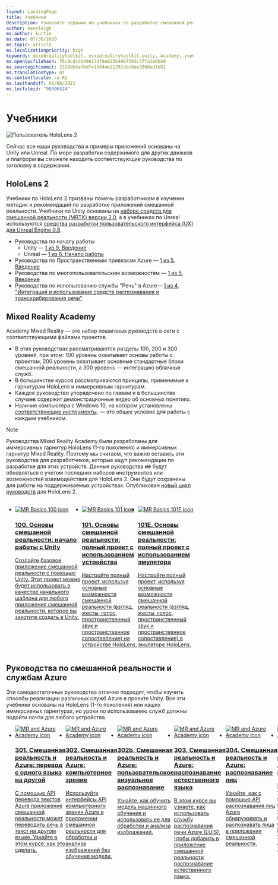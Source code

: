 ```yaml
---
layout: LandingPage
title: Учебники
description: Узнавайте первыми об учебниках по разработке смешанной реальности, доступным для HoloLens и служб Azure.
author: keveleigh
ms.author: kurtie
ms.date: 07/30/2020
ms.topic: article
ms.localizationpriority: high
keywords: mixedrealitytoolkit, mixedrealitytoolkit-unity, Academy, учебник, гарнитура смешанной реальности, гарнитура Windows Mixed Reality, гарнитура виртуальной реальности, Unity, Unreal, HoloLens, Пространственные привязки Azure, служба "Речь" Azure
ms.openlocfilehash: 76c8cdcddd9617df8e823b4967593c37fa1e6bb9
ms.sourcegitcommit: 2329db5a76dfe1b844e21291dbc8ee3888ed1b81
ms.translationtype: HT
ms.contentlocale: ru-RU
ms.lasthandoff: 01/08/2021
ms.locfileid: "98006524"
---
```

# <a name="tutorials"></a>Учебники

![Пользователь HoloLens 2](images/08_Tutorials.png)

Сейчас все наши руководства и примеры приложений основаны на Unity или Unreal. По мере разработки содержимого для других движков и платформ вы сможете находить соответствующие руководства по заголовку в содержании.

## <a name="hololens-2"></a>HoloLens 2 

Учебники по HoloLens 2 призваны помочь разработчикам в изучении методик и рекомендаций по разработке приложений смешанной реальности. Учебники по Unity основаны на [наборе средств для смешанной реальности (MRTK) версии 2.0](https://github.com/microsoft/MixedRealityToolkit-Unity), а в учебниках по Unreal используются [средства разработки пользовательского интерфейса (UX) для Unreal Engine 0.8](https://github.com/microsoft/MixedReality-UXTools-Unreal).

* Руководства по началу работы
    * Unity — [1 из 9. Введение](tutorials/mr-learning-base-01.md)
    * Unreal — [1 из 6. Начало работы](../unreal/tutorials/unreal-uxt-ch1.md)
* Руководства по Пространственным привязкам Azure — [1 из 5. Введение](tutorials/mr-learning-asa-01.md)
* Руководства по многопользовательским возможностям — [1 из 5. Введение](tutorials/mr-learning-sharing-01.md)
* Руководства по использованию службы "Речь" в Azure— [1 из 4, "Интеграция и использование средств распознавания и транскрибирования речи"](tutorials/mrlearning-speechSDK-ch1.md)

## <a name="mixed-reality-academy"></a>Mixed Reality Academy 

Academy Mixed Reality — это набор пошаговых руководств в сети с соответствующими файлами проектов.

* В этих руководствах рассматриваются разделы 100, 200 и 300 уровней, при этом: 100 уровень охватывает основы работы с проектом, 200 уровень охватывает основные стандартные блоки смешанной реальности, а 300 уровень — интеграцию облачных служб.
* В большинстве курсов рассматриваются принципы, применимые к гарнитурам HoloLens и иммерсивным гарнитурам.
* Каждое руководство упорядочено по главам и в большинстве случаев содержит демонстрационные видео об основных понятиях.
* Наличие компьютера с Windows 10, на котором установлены [соответствующие инструменты](../install-the-tools.md), — это общее условие для работы с каждым учебником.

>[!NOTE]
>Руководства Mixed Reality Academy были разработаны для иммерсивных гарнитур HoloLens (1-го поколения) и иммерсивных гарнитур Mixed Reality. Поэтому мы считаем, что важно оставить эти руководства для разработчиков, которые ищут рекомендации по разработке для этих устройств. Данные руководства **_не_** будут обновляться с учетом последних наборов инструментов или возможностей взаимодействия для HoloLens 2. Они будут сохранены для работы на поддерживаемых устройствах. Опубликован [новый цикл руководств](tutorials/mr-learning-base-01.md) для HoloLens 2.

<br>
<ul id="cardtypes-W" class="cardsW panelContent" style="display: flex; margin-top: 0px;">
                            <li>
                                    <a href="tutorials/holograms-100.md" title="100. Основы смешанной реальности" data-linktype="absolute-path">
                                    <div class="cardSize">
                                        <div class="cardPadding">
                                            <div class="card">
                                                <div class="cardImageOuter">
                                                    <div class="cardImage">
                                                        <img src="images/Holograms100.jpg" alt="MR Basics 100 icon">
                                                    </div>
                                                </div>
                                                <div class="cardText">
                                                    <h3>100. Основы смешанной реальности: начало работы с Unity</h3>
                                                    <p>Создайте базовое приложение смешанной реальности с помощью Unity. Этот проект можно будет использовать в качестве начального шаблона для любого приложения смешанной реальности, которое вы захотите создать в Unity.</p>
                                                </div>
                                            </div>
                                        </div>
                                    </div>
                               </a>
                            </li>
                            <li>
                                  <a href="tutorials/holograms-101.md" title="101. Основы смешанной реальности" data-linktype="absolute-path">
                                    <div class="cardSize">
                                        <div class="cardPadding">
                                            <div class="card">
                                                <div class="cardImageOuter">
                                                    <div class="cardImage">
                                                        <img src="images/Holograms101.jpg" alt="MR Basics 101 icon">
                                                    </div>
                                                </div>
                                                <div class="cardText">
                                                    <h3>101. Основы смешанной реальности: полный проект с использованием устройства</h3>
                                                    <p>Настройте полный проект, используя основные возможности смешанной реальности (взгляд, жесты, голос, пространственный звук и пространственное сопоставление) на устройстве HoloLens.</p>
                                                </div>
                                            </div>
                                        </div>
                                    </div>
                               </a>
                            </li>
                            <li>
                                <a href="tutorials/holograms-101e.md" title="101E. Основы смешанной реальности" data-linktype="absolute-path">
                                    <div class="cardSize">
                                        <div class="cardPadding">
                                            <div class="card">
                                                <div class="cardImageOuter">
                                                    <div class="cardImage">
                                                        <img src="images/Holograms101E.jpg" alt="MR Basics 101E icon">
                                                    </div>
                                                </div>
                                                <div class="cardText">
                                                    <h3>101E. Основы смешанной реальности: полный проект с использованием эмулятора</h3>
                                                    <p>Настройте полный проект, используя основные возможности смешанной реальности (взгляд, жесты, голос, пространственный звук и пространственное сопоставление) в эмуляторе HoloLens.</p>
                                                </div>
                                            </div>
                                        </div>
                                    </div>
                                  </a>
                            </li>
</ul>

## <a name="mixed-reality-and-azure-services-tutorials"></a>Руководства по смешанной реальности и службам Azure

Эти самодостаточные руководства отлично подходят, чтобы изучить способы реализации различных служб Azure в проекте Unity. Все эти учебники основаны на HoloLens (1-го поколения) или наших иммерсивных гарнитурах, но уроки по использованию служб должны подойти почти для любого устройства.

<ul id="cardtypes-W" class="cardsW panelContent" style="display: flex; margin-top: 0px;">
    <li>
                                   <a href="tutorials/mr-azure-301.md" title="301. Смешанная реальность и Azure" data-linktype="absolute-path">
                              <div class="cardSize">
                                  <div class="cardPadding">
                                      <div class="card">
                                          <div class="cardImageOuter">
                                              <div class="cardImage">
                                                  <img src="images/MR-Azure-AcademyTile.jpg" alt="MR and Azure Academy icon">
                                              </div>
                                          </div>
                                          <div class="cardText">
                                              <h3>301. Смешанная реальность и Azure: перевод с одного языка на другой</h3>
                                              <p>С помощью API перевода текстов Azure приложение смешанной реальности может переводить речь в текст на другом языке. Узнайте в этом курсе, как это сделать.</p>
                                          </div>
                                      </div>
                                  </div>
                              </div>
                              </a>
                            </li>
                                 <li>
                                   <a href="tutorials/mr-azure-302.md" title="302. Смешанная реальность и Azure" data-linktype="absolute-path">
                              <div class="cardSize">
                                  <div class="cardPadding">
                                      <div class="card">
                                          <div class="cardImageOuter">
                                              <div class="cardImage">
                                                  <img src="images/MR-Azure-AcademyTile.jpg" alt="MR and Azure Academy icon">
                                              </div>
                                          </div>
                                          <div class="cardText">
                                              <h3>302. Смешанная реальность и Azure: компьютерное зрение</h3>
                                              <p>Используйте интерфейсы API компьютерного зрения Azure в приложении смешанной реальности для обработки и анализа изображений без обучения модели.</p>
                                          </div>
                                      </div>
                                  </div>
                              </div>
                              </a>
                            </li>
                                 <li>
                                   <a href="tutorials/mr-azure-302b.md" title="302b. Смешанная реальность и Azure" data-linktype="absolute-path">
                              <div class="cardSize">
                                  <div class="cardPadding">
                                      <div class="card">
                                          <div class="cardImageOuter">
                                              <div class="cardImage">
                                                  <img src="images/MR-Azure-AcademyTile.jpg" alt="MR and Azure Academy icon">
                                              </div>
                                          </div>
                                          <div class="cardText">
                                              <h3>302b. Смешанная реальность и Azure: пользовательское визуальное распознавание</h3>
                                              <p>Узнайте, как обучить модель машинного обучения и использовать ее для обработки и анализа изображений.</p>
                                          </div>
                                      </div>
                                  </div>
                              </div>
                              </a>
                            </li>                            
                                 <li>
                                   <a href="tutorials/mr-azure-303.md" title="303. Смешанная реальность и Azure" data-linktype="absolute-path">
                              <div class="cardSize">
                                  <div class="cardPadding">
                                      <div class="card">
                                          <div class="cardImageOuter">
                                              <div class="cardImage">
                                                  <img src="images/MR-Azure-AcademyTile.jpg" alt="MR and Azure Academy icon">
                                              </div>
                                          </div>
                                          <div class="cardText">
                                              <h3>303. Смешанная реальность и Azure: распознавание естественного языка</h3>
                                              <p>В этом курсе вы узнаете, как использовать службу распознавания речи Azure (LUIS), чтобы добавить в приложение смешанной реальности распознавание естественного языка.</p>
                                          </div>
                                      </div>
                                  </div>
                              </div>
                              </a>
                            </li>
                                 <li>
                                   <a href="tutorials/mr-azure-304.md" title="304. Смешанная реальность и Azure" data-linktype="absolute-path">
                              <div class="cardSize">
                                  <div class="cardPadding">
                                      <div class="card">
                                          <div class="cardImageOuter">
                                              <div class="cardImage">
                                                  <img src="images/MR-Azure-AcademyTile.jpg" alt="MR and Azure Academy icon">
                                              </div>
                                          </div>
                                          <div class="cardText">
                                              <h3>304. Смешанная реальность и Azure: распознавание лиц</h3>
                                              <p>Узнайте, как с помощью API распознавания лиц Azure обнаруживать и распознавать лица в приложении смешанной реальности.</p>
                                          </div>
                                      </div>
                                  </div>
                              </div>
                              </a>
                            </li>
                                 <li>
                                   <a href="tutorials/mr-azure-305.md" title="305. Смешанная реальность и Azure" data-linktype="absolute-path">
                              <div class="cardSize">
                                  <div class="cardPadding">
                                      <div class="card">
                                          <div class="cardImageOuter">
                                              <div class="cardImage">
                                                  <img src="images/MR-Azure-AcademyTile.jpg" alt="MR and Azure Academy icon">
                                              </div>
                                          </div>
                                          <div class="cardText">
                                              <h3>305. Смешанная реальность и Azure: функции и хранилище</h3>
                                              <p>Из этого курса вы узнаете, как создавать и использовать Функции Azure в приложении смешанной реальности, а также хранить данные в службе хранилища Azure.</p>
                                          </div>
                                      </div>
                                  </div>
                              </div>
                              </a>
                            </li>
                                 <li>
                                   <a href="tutorials/mr-azure-306.md" title="306. Смешанная реальность и Azure" data-linktype="absolute-path">
                              <div class="cardSize">
                                  <div class="cardPadding">
                                      <div class="card">
                                          <div class="cardImageOuter">
                                              <div class="cardImage">
                                                  <img src="images/MR-Azure-AcademyTile.jpg" alt="MR and Azure Academy icon">
                                              </div>
                                          </div>
                                          <div class="cardText">
                                              <h3>306. Смешанная реальность и Azure: потоковое видео</h3>
                                              <p>Узнайте, как использовать службы мультимедиа Azure для потоковой передачи 360-градусного видео в иммерсивной среде Windows Mixed Reality.</p>
                                          </div>
                                      </div>
                                  </div>
                              </div>
                              </a>
                            </li>
                                 <li>
                                   <a href="tutorials/mr-azure-307.md" title="307. Смешанная реальность и Azure" data-linktype="absolute-path">
                              <div class="cardSize">
                                  <div class="cardPadding">
                                      <div class="card">
                                          <div class="cardImageOuter">
                                              <div class="cardImage">
                                                  <img src="images/MR-Azure-AcademyTile.jpg" alt="MR and Azure Academy icon">
                                              </div>
                                          </div>
                                          <div class="cardText">
                                              <h3>307. Смешанная реальность и Azure: машинное обучение</h3>
                                              <p>С помощью Студии машинного обучения Azure (классическая версия) в приложении смешанной реальности можно развертывать большое количество алгоритмов машинного обучения.</p>
                                          </div>
                                      </div>
                                  </div>
                              </div>
                              </a>
                            </li>
                                 <li>
                                   <a href="tutorials/mr-azure-308.md" title="308. Смешанная реальность и Azure" data-linktype="absolute-path">
                              <div class="cardSize">
                                  <div class="cardPadding">
                                      <div class="card">
                                          <div class="cardImageOuter">
                                              <div class="cardImage">
                                                  <img src="images/MR-Azure-AcademyTile.jpg" alt="MR and Azure Academy icon">
                                              </div>
                                          </div>
                                          <div class="cardText">
                                              <h3>308. Смешанная реальность и Azure: уведомления на разных устройствах</h3>
                                              <p>В этом курсе вы узнаете, как использовать несколько служб Azure для доставки push-уведомлений и изменений сцены из классического приложения в приложение смешанной реальности.</p>
                                          </div>
                                      </div>
                                  </div>
                              </div>
                              </a>
                            </li>
                                 <li>
                                   <a href="tutorials/mr-azure-309.md" title="309. Смешанная реальность и Azure" data-linktype="absolute-path">
                              <div class="cardSize">
                                  <div class="cardPadding">
                                      <div class="card">
                                          <div class="cardImageOuter">
                                              <div class="cardImage">
                                                  <img src="images/MR-Azure-AcademyTile.jpg" alt="MR and Azure Academy icon">
                                              </div>
                                          </div>
                                          <div class="cardText">
                                              <h3>309. Смешанная реальность и Azure: Application Insights</h3>
                                              <p>Используйте службу Application Insights Azure для анализа поведения пользователей в приложении смешанной реальности.</p>
                                          </div>
                                      </div>
                                  </div>
                              </div>
                              </a>
                            </li> 
                                 <li>
                                   <a href="tutorials/mr-azure-310.md" title="310. Смешанная реальность и Azure" data-linktype="absolute-path">
                              <div class="cardSize">
                                  <div class="cardPadding">
                                      <div class="card">
                                          <div class="cardImageOuter">
                                              <div class="cardImage">
                                                  <img src="images/MR-Azure-AcademyTile.jpg" alt="MR and Azure Academy icon">
                                              </div>
                                          </div>
                                          <div class="cardText">
                                              <h3>310. Смешанная реальность и Azure: обнаружение объектов</h3>
                                              <p>Обучите модель машинного обучения и используйте ее для распознавания похожих объектов и их положения в физическом мире.</p>
                                          </div>
                                      </div>
                                  </div>
                              </div>
                              </a>
                            </li> 
                                 <li>
                                   <a href="tutorials/mr-azure-311.md" title="311. Смешанная реальность и Azure" data-linktype="absolute-path">
                              <div class="cardSize">
                                  <div class="cardPadding">
                                      <div class="card">
                                          <div class="cardImageOuter">
                                              <div class="cardImage">
                                                  <img src="images/MR-Azure-AcademyTile.jpg" alt="MR and Azure Academy icon">
                                              </div>
                                          </div>
                                          <div class="cardText">
                                              <h3>311. Смешанная реальность и Azure: Microsoft Graph</h3>
                                              <p>Узнайте, как подключиться к службам Microsoft Graph в приложении смешанной реальности.</p>
                                          </div>
                                      </div>
                                  </div>
                              </div>
                              </a>
                            </li> 
                                 <li>
                                   <a href="tutorials/mr-azure-312.md" title="312. Смешанная реальность и Azure" data-linktype="absolute-path">
                              <div class="cardSize">
                                  <div class="cardPadding">
                                      <div class="card">
                                          <div class="cardImageOuter">
                                              <div class="cardImage">
                                                  <img src="images/MR-Azure-AcademyTile.jpg" alt="MR and Azure Academy icon">
                                              </div>
                                          </div>
                                          <div class="cardText">
                                              <h3>312. Смешанная реальность и Azure: интеграция ботов</h3>
                                              <p>Создайте и разверните бот с помощью Microsoft Bot Framework версии 4 и взаимодействуйте с ним в приложении смешанной реальности.</p>
                                          </div>
                                      </div>
                                  </div>
                              </div>
                              </a>
                            </li> 
                                 <li>
                                   <a href="tutorials/mr-azure-313.md" title="313. Смешанная реальность и Azure" data-linktype="absolute-path">
                              <div class="cardSize">
                                  <div class="cardPadding">
                                      <div class="card">
                                          <div class="cardImageOuter">
                                              <div class="cardImage">
                                                  <img src="images/MR-Azure-AcademyTile.jpg" alt="MR and Azure Academy icon">
                                              </div>
                                          </div>
                                          <div class="cardText">
                                              <h3>313. Смешанная реальность и Azure: служба "Центр Интернета вещей"</h3>
                                              <p>Узнайте, как реализовать службу "Центр Интернета вещей Azure" на виртуальной машине и визуализировать данные в HoloLens.</p>
                                          </div>
                                      </div>
                                  </div>
                              </div>
                              </a>
                            </li> 
</ul>

